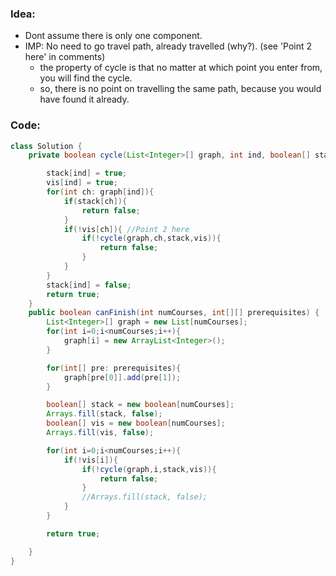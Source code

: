 ### Idea:
- Dont assume there is only one component.
- IMP: No need to go travel path, already travelled (why?). (see 'Point 2 here' in comments)
	- the property of cycle is that no matter at which point you enter from, you will find the cycle.
	- so, there is no point on travelling the same path, because you would have found it already.
### Code:
```java
class Solution {
    private boolean cycle(List<Integer>[] graph, int ind, boolean[] stack, boolean[] vis){

        stack[ind] = true;
        vis[ind] = true;
        for(int ch: graph[ind]){
            if(stack[ch]){
                return false;
            }
            if(!vis[ch]){ //Point 2 here
                if(!cycle(graph,ch,stack,vis)){
                    return false;
                }
            }
        }
        stack[ind] = false;
        return true;
    }
    public boolean canFinish(int numCourses, int[][] prerequisites) {
        List<Integer>[] graph = new List[numCourses];
        for(int i=0;i<numCourses;i++){
            graph[i] = new ArrayList<Integer>();
        }

        for(int[] pre: prerequisites){
            graph[pre[0]].add(pre[1]);
        }

        boolean[] stack = new boolean[numCourses];
        Arrays.fill(stack, false);
        boolean[] vis = new boolean[numCourses];
        Arrays.fill(vis, false);

        for(int i=0;i<numCourses;i++){
            if(!vis[i]){
                if(!cycle(graph,i,stack,vis)){
                    return false;
                }
                //Arrays.fill(stack, false);
            }
        }

        return true;

    }
}
```